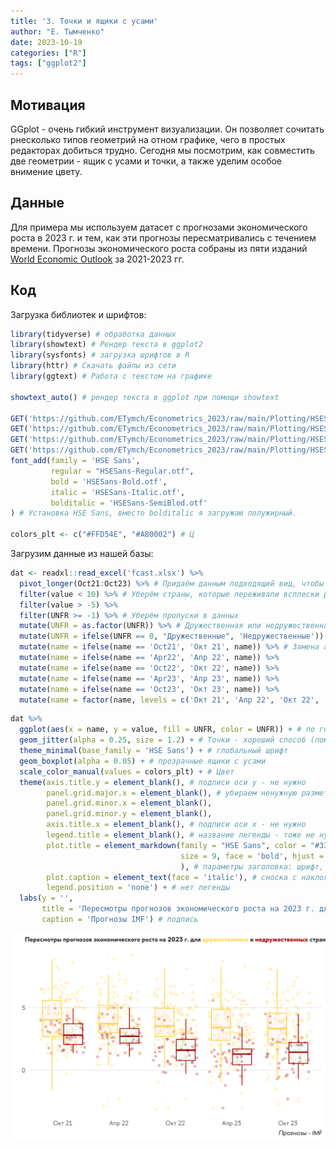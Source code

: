 ```yaml
---
title: '3. Точки и ящики с усами'
author: "Е. Тымченко"
date: 2023-10-19
categories: ["R"]
tags: ["ggplot2"]
---
```


## Мотивация

GGplot - очень гибкий инструмент визуализации. Он позволяет сочитать рнесколько типов геометрий на отном графике, чего в простых редакторах добиться трудно. Сегодня мы посмотрим, как совместить две геометрии - ящик с усами и точки, а также уделим особое внимение цвету.

## Данные

Для примера мы используем датасет с прогнозами экономического роста в 2023 г. и тем, как эти прогнозы пересматривались с течением времени. Прогнозы экономического роста собраны из пяти изданий [World Economic Outlook](https://www.imf.org/en/Publications/WEO) за 2021-2023 гг.

## Код

Загрузка библиотек и шрифтов:


```r
library(tidyverse) # обработка данных
library(showtext) # Рендер текста в ggplot2
library(sysfonts) # загрузка шрифтов в R
library(httr) # Скачать файлы из сети
library(ggtext) # Работа с текстом на графике

showtext_auto() # рендер текста в ggplot при помощи showtext 

GET('https://github.com/ETymch/Econometrics_2023/raw/main/Plotting/HSESans-Regular.otf', write_disk('HSESans-Regular.otf', overwrite = T))
GET('https://github.com/ETymch/Econometrics_2023/raw/main/Plotting/HSESans-Bold.otf', write_disk('HSESans-Bold.otf', overwrite = T))
GET('https://github.com/ETymch/Econometrics_2023/raw/main/Plotting/HSESans-Italic.otf', write_disk('HSESans-Italic.otf', overwrite = T))
GET('https://github.com/ETymch/Econometrics_2023/raw/main/Plotting/HSESans-SemiBold.otf', write_disk('HSESans-SemiBlod.otf', overwrite = T))
font_add(family = 'HSE Sans',
         regular = "HSESans-Regular.otf",
         bold = 'HSESans-Bold.otf',
         italic = 'HSESans-Italic.otf',
         bolditalic = 'HSESans-SemiBlod.otf'
) # Установка HSE Sans, вместо bolditalic я загружаю полужирный.

colors_plt <- c("#FFD54E", "#A80002") # Ц
```

Загрузим данные из нашей базы:


```r
dat <- readxl::read_excel('fcast.xlsx') %>%
  pivot_longer(Oct21:Oct23) %>% # Придаём данным подходящий вид, чтобы можно было скормить их ggplot
  filter(value < 10) %>% # Уберём страны, которые переживали всплески роста или глубокие рецессии.
  filter(value > -5) %>%
  filter(UNFR >= -1) %>% # Уберём пропуски в данных
  mutate(UNFR = as.factor(UNFR)) %>% # Дружественная или недружественная страна - факторная переменная
  mutate(UNFR = ifelse(UNFR == 0, "Дружественные", 'Недружественные')) %>%  # Переименование
  mutate(name = ifelse(name == 'Oct21', 'Окт 21', name)) %>% # Замена английских месяцев на русские
  mutate(name = ifelse(name == 'Apr22', 'Апр 22', name)) %>%
  mutate(name = ifelse(name == 'Oct22', 'Окт 22', name)) %>%
  mutate(name = ifelse(name == 'Apr23', 'Апр 23', name)) %>%
  mutate(name = ifelse(name == 'Oct23', 'Окт 23', name)) %>%
  mutate(name = factor(name, levels = c('Окт 21', 'Апр 22', 'Окт 22', 'Апр 23', 'Окт 23'))) # Правильная последовательность
```


```r
dat %>%
  ggplot(aes(x = name, y = value, fill = UNFR, color = UNFR)) + # по горизонтальной оси - дата, по вертикальной - значение, цвет и заполнение - в зависимости от типа страны
  geom_jitter(alpha = 0.25, size = 1.2) + # Точки - хороший способ (помимо функции плотности) иллюстрировать распределение
  theme_minimal(base_family = 'HSE Sans') + # глобальный шрифт
  geom_boxplot(alpha = 0.05) + # прозрачные ящики с усами
  scale_color_manual(values = colors_plt) + # Цвет
  theme(axis.title.y = element_blank(), # подписи оси y - не нужно
        panel.grid.major.x = element_blank(), # убираем ненужную разметку
        panel.grid.minor.x = element_blank(),
        panel.grid.minor.y = element_blank(),
        axis.title.x = element_blank(), # подписи оси x - не нужно
        legend.title = element_blank(), # название легенды - тоже не нужно. Как и сама легенда в нашем случае
        plot.title = element_markdown(family = "HSE Sans", color = "#333333", 
                                      size = 9, face = 'bold', hjust = 0.5
                                      ), # параметры заголовка: шрифт, цвет, размер, тип шрифта - жирный, положение - посередине.
        plot.caption = element_text(face = 'italic'), # сноска с наклогом
        legend.position = 'none') + # нет легенды
  labs(y = '',
       title = 'Пересмотры прогнозов экономического роста на 2023 г. для <b style="color:#FFD54E">дружественных</b> и <b style="color:#A80002">недружественных</b> стран', # Вместо легенды используем цвет в заголовке графика. чтобы это получилось, заголовок должен ыбть объектом element_markdown!
       caption = 'Прогнозы IMF') # подпись
```

<center>

![plot](https://github.com/ETymch/Econometrics_2023/raw/main/Pics/plot_fc.svg)

</center>
